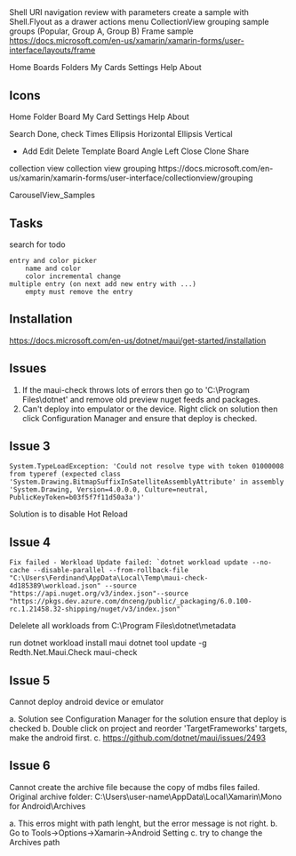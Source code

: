 
## 

 Shell URI navigation review with parameters
 create a sample with Shell.Flyout as a drawer actions menu
 CollectionView grouping sample groups (Popular, Group A, Group B)
  Frame sample
    https://docs.microsoft.com/en-us/xamarin/xamarin-forms/user-interface/layouts/frame


 Home
Boards
Folders
My Cards
Settings
Help
About

## Icons
Home
Folder
Board
My Card
Settings
Help
About

Search
Done, check
Times
Ellipsis Horizontal
Ellipsis Vertical
+ Add
Edit
Delete
Template Board
Angle Left
Close
Clone
Share

    <Grid
            ColumnDefinitions="*"
            RowDefinitions="{OnIdiom Phone='100,*', Default='100,*,0'}"
            >
 <VerticalStackLayout Spacing="8">
collection view
collection view grouping
https://docs.microsoft.com/en-us/xamarin/xamarin-forms/user-interface/collectionview/grouping

CarouselView_Samples

## Tasks
search for todo

```
entry and color picker
	name and color
	color incremental change
multiple entry (on next add new entry with ...)
	empty must remove the entry
```

## Installation

https://docs.microsoft.com/en-us/dotnet/maui/get-started/installation

## Issues

1.	If the maui-check throws lots of errors then go to 'C:\Program Files\dotnet' and remove old preview nuget feeds and packages.
2.	Can't deploy into empulator or the device. Right click on solution then click Configuration Manager and ensure that deploy is checked.

## Issue 3
```
System.TypeLoadException: 'Could not resolve type with token 01000008 from typeref (expected class 'System.Drawing.BitmapSuffixInSatelliteAssemblyAttribute' in assembly 
'System.Drawing, Version=4.0.0.0, Culture=neutral, PublicKeyToken=b03f5f7f11d50a3a')'
```

Solution is to disable Hot Reload

## Issue 4
```
Fix failed - Workload Update failed: `dotnet workload update --no-cache --disable-parallel --from-rollback-file "C:\Users\Ferdinand\AppData\Local\Temp\maui-check-4d185389\workload.json" --source "https://api.nuget.org/v3/index.json"--source "https://pkgs.dev.azure.com/dnceng/public/_packaging/6.0.100-rc.1.21458.32-shipping/nuget/v3/index.json"`
```
Delelete all workloads from
C:\Program Files\dotnet\metadata

run
dotnet workload install maui
dotnet tool update -g Redth.Net.Maui.Check
maui-check

## Issue 5
Cannot deploy android device or emulator

a. Solution see Configuration Manager for the solution ensure that deploy is checked
b. Double click on project and reorder 'TargetFrameworks' targets, make the android first.
c. https://github.com/dotnet/maui/issues/2493

## Issue 6
Cannot create the archive file because the copy of mdbs files failed.
Original archive folder: C:\Users\user-name\AppData\Local\Xamarin\Mono for Android\Archives

a.	This erros might with path lenght, but the error message is not right.
b.	Go to Tools->Options->Xamarin->Android Setting
c.	try to change the Archives path
